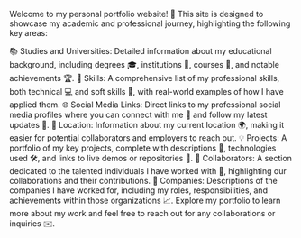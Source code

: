 Welcome to my personal portfolio website! 🚀 This site is designed to showcase my academic and professional journey, highlighting the following key areas:

📚 Studies and Universities: Detailed information about my educational background, including degrees 🎓, institutions 🏫, courses 📖, and notable achievements 🏆.
💼 Skills: A comprehensive list of my professional skills, both technical 💻 and soft skills 🤝, with real-world examples of how I have applied them.
🌐 Social Media Links: Direct links to my professional social media profiles where you can connect with me 🌟 and follow my latest updates 📲.
📍 Location: Information about my current location 🌍, making it easier for potential collaborators and employers to reach out.
💡 Projects: A portfolio of my key projects, complete with descriptions 📜, technologies used 🛠️, and links to live demos or repositories 🔗.
🤝 Collaborators: A section dedicated to the talented individuals I have worked with 👥, highlighting our collaborations and their contributions.
🏢 Companies: Descriptions of the companies I have worked for, including my roles, responsibilities, and achievements within those organizations 📈.
Explore my portfolio to learn more about my work and feel free to reach out for any collaborations or inquiries ✉️.
